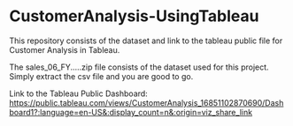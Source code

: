 # CustomerAnalysis-UsingTableau
This repository consists of the dataset and link to the tableau public file for Customer Analysis in Tableau. <br>

The sales_06_FY.....zip file consists of the dataset used for this project. Simply extract the csv file and you are good to go. <br>

Link to the Tableau Public Dashboard:  https://public.tableau.com/views/CustomerAnalysis_16851102870690/Dashboard1?:language=en-US&:display_count=n&:origin=viz_share_link
 
